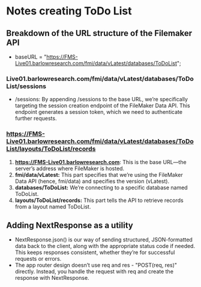 # Notes creating ToDo List

## Breakdown of the URL structure of the Filemaker API

- baseURL = "https://FMS-Live01.barlowresearch.com/fmi/data/vLatest/databases/ToDoList";

### Live01.barlowresearch.com/fmi/data/vLatest/databases/ToDoList/sessions

- /sessions: By appending /sessions to the base URL, we’re specifically targeting the session creation endpoint of the FileMaker Data API. This endpoint generates a session token, which we need to authenticate further requests.

### https://FMS-Live01.barlowresearch.com/fmi/data/vLatest/databases/ToDoList/layouts/ToDoList/records

1. **https://FMS-Live01.barlowresearch.com**: This is the base URL—the server’s address where FileMaker is hosted.
2. **fmi/data/vLatest:** This part specifies that we’re using the FileMaker Data API (hence, fmi/data) and specifies the version (vLatest).
3. **databases/ToDoList:** We’re connecting to a specific database named ToDoList.
4. **layouts/ToDoList/records:** This part tells the API to retrieve records from a layout named ToDoList.

## Adding NextResponse as a utility

- NextResponse.json() is our way of sending structured, JSON-formatted data back to the client, along with the appropriate status code if needed. This keeps responses consistent, whether they’re for successful requests or errors.
- The app router design doesn’t use req and res - "POST(req, res)" directly. Instead, you handle the request with req and create the response with NextResponse.
